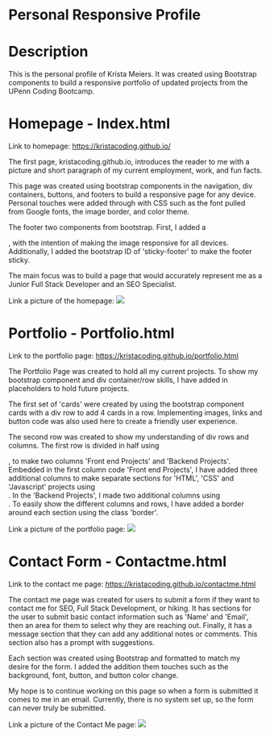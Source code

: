 # Personal Responsive Profile
 
# Description
This is the personal profile of Krista Meiers. It was created using Bootstrap components to build a responsive portfolio of updated projects from the UPenn Coding Bootcamp. 
 
# Homepage - Index.html
Link to homepage: https://kristacoding.github.io/
 
The first page, kristacoding.github.io, introduces the reader to me with a picture and short paragraph of my current employment, work, and fun facts. 
 
This page was created using bootstrap components in the navigation, div containers, buttons, and footers to build a responsive page for any device. Personal touches were added through with CSS such as the font pulled from Google fonts, the image border, and color theme. 
 
The footer two components from bootstrap. First, I added a <div class= "col-md-12">, with the intention of making the image responsive for all devices. Additionally, I added the bootstrap ID of 'sticky-footer' to make the footer sticky. 
 
The main focus was to build a page that would accurately represent me as a Junior Full Stack Developer and an SEO Specialist. 
 
Link a picture of the homepage:
 <img src="C:\Users\krist\class1\classwork\kristacoding.github.io\images\Krista - Homepage.png">

 
# Portfolio - Portfolio.html 
Link to the portfolio page: https://kristacoding.github.io/portfolio.html
 
The Portfolio Page was created to hold all my current projects. To show my bootstrap component and div container/row skills, I have added in placeholders to hold future projects. 
 
The first set of 'cards' were created by using the bootstrap component cards with a div row to add 4 cards in a row. Implementing images, links and button code was also used here to create a friendly user experience. 
 
The second row was created to show my understanding of div rows and columns. The first row is divided in half using <div class="col-md-6">, to make two columns 'Front end Projects' and 'Backend Projects'. Embedded in the first column code 'Front end Projects', I have added three additional columns to make separate sections for 'HTML', 'CSS' and 'Javascript' projects using <div class="col-md-4">. In the 'Backend Projects', I made two additional columns using <div class="col-md-6">. To easily show the different columns and rows, I have added a border around each section using the class 'border'.  


Link a picture of the portfolio page: 
<img src="C:\Users\krist\class1\classwork\kristacoding.github.io\images\Krista - Portfolio.png">

 
# Contact Form - Contactme.html 
Link to the contact me page: https://kristacoding.github.io/contactme.html
 
The contact me page was created for users to submit a form if they want to contact me for SEO, Full Stack Development, or hiking. It has sections for the user to submit basic contact information such as 'Name' and 'Email', then an area for them to select why they are reaching out. Finally, it has a message section that they can add any additional notes or comments. This section also has a prompt with suggestions. 
 
Each section was created using Bootstrap and formatted to match my desire for the form. I added the addition them touches such as the background, font, button, and button color change. 
 
My hope is to continue working on this page so when a form is submitted it comes to me in an email. Currently, there is no system set up, so the form can never truly be submitted.

Link a picture of the Contact Me page: <img src="C:\Users\krist\class1\classwork\kristacoding.github.io\images\Krista - Contact Me .png">







